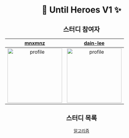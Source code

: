 <div align="center">

# 🎊 Until Heroes V1 ✨

## 스터디 참여자

|                                   [mnxmnz](https://github.com/mnxmnz)                                   |                                 [dain-lee](https://github.com/dain-lee)                                 |
| :-----------------------------------------------------------------------------------------------------: | :-----------------------------------------------------------------------------------------------------: |
| <img src="https://avatars.githubusercontent.com/u/48766355?v=4" alt="profile" width="180" height="180"> | <img src="https://avatars.githubusercontent.com/u/65268003?v=4" alt="profile" width="180" height="180"> |

## 스터디 목록

[알고리즘](https://github.com/until-heroes-v1/algorithms)

</div>
